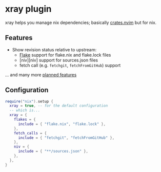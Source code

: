 # xray plugin

xray helps you manage nix dependencies; basically [crates.nvim][crates] but for nix.

## Features

- Show revision status relative to upstream:
  - [Flake][flakes] support for flake.nix and flake.lock files
  - [niv][niv] support for sources.json files
  - fetch call (e.g. `fetchgit`, `fetchFromGitHub`) support

... and many more [planned features](./FEATURES.xit)

## Configuration

```lua
require("nix").setup {
  xray = true, -- for the default configuration
  -- which is...
  xray = {
    flakes = {
      include = { "flake.nix", "flake.lock" },
    },
    fetch_calls = {
      include = { "fetchgit", "fetchFromGitHub" },
    },
    niv = {
      include = { "**/sources.json" },
    },
  },
}
```

[crates]: https://github.com/Saecki/crates.nvim
[flakes]: https://nixos.wiki/wiki/Flakes
